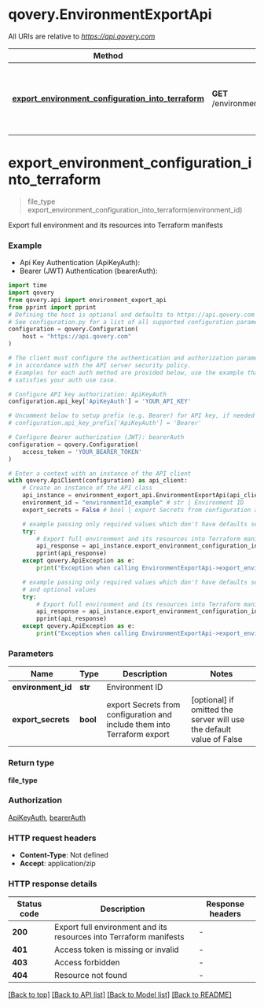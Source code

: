 # qovery.EnvironmentExportApi

All URIs are relative to *https://api.qovery.com*

Method | HTTP request | Description
------------- | ------------- | -------------
[**export_environment_configuration_into_terraform**](EnvironmentExportApi.md#export_environment_configuration_into_terraform) | **GET** /environment/{environmentId}/terraformExport | Export full environment and its resources into Terraform manifests


# **export_environment_configuration_into_terraform**
> file_type export_environment_configuration_into_terraform(environment_id)

Export full environment and its resources into Terraform manifests

### Example

* Api Key Authentication (ApiKeyAuth):
* Bearer (JWT) Authentication (bearerAuth):

```python
import time
import qovery
from qovery.api import environment_export_api
from pprint import pprint
# Defining the host is optional and defaults to https://api.qovery.com
# See configuration.py for a list of all supported configuration parameters.
configuration = qovery.Configuration(
    host = "https://api.qovery.com"
)

# The client must configure the authentication and authorization parameters
# in accordance with the API server security policy.
# Examples for each auth method are provided below, use the example that
# satisfies your auth use case.

# Configure API key authorization: ApiKeyAuth
configuration.api_key['ApiKeyAuth'] = 'YOUR_API_KEY'

# Uncomment below to setup prefix (e.g. Bearer) for API key, if needed
# configuration.api_key_prefix['ApiKeyAuth'] = 'Bearer'

# Configure Bearer authorization (JWT): bearerAuth
configuration = qovery.Configuration(
    access_token = 'YOUR_BEARER_TOKEN'
)

# Enter a context with an instance of the API client
with qovery.ApiClient(configuration) as api_client:
    # Create an instance of the API class
    api_instance = environment_export_api.EnvironmentExportApi(api_client)
    environment_id = "environmentId_example" # str | Environment ID
    export_secrets = False # bool | export Secrets from configuration and include them into Terraform export (optional) if omitted the server will use the default value of False

    # example passing only required values which don't have defaults set
    try:
        # Export full environment and its resources into Terraform manifests
        api_response = api_instance.export_environment_configuration_into_terraform(environment_id)
        pprint(api_response)
    except qovery.ApiException as e:
        print("Exception when calling EnvironmentExportApi->export_environment_configuration_into_terraform: %s\n" % e)

    # example passing only required values which don't have defaults set
    # and optional values
    try:
        # Export full environment and its resources into Terraform manifests
        api_response = api_instance.export_environment_configuration_into_terraform(environment_id, export_secrets=export_secrets)
        pprint(api_response)
    except qovery.ApiException as e:
        print("Exception when calling EnvironmentExportApi->export_environment_configuration_into_terraform: %s\n" % e)
```


### Parameters

Name | Type | Description  | Notes
------------- | ------------- | ------------- | -------------
 **environment_id** | **str**| Environment ID |
 **export_secrets** | **bool**| export Secrets from configuration and include them into Terraform export | [optional] if omitted the server will use the default value of False

### Return type

**file_type**

### Authorization

[ApiKeyAuth](../README.md#ApiKeyAuth), [bearerAuth](../README.md#bearerAuth)

### HTTP request headers

 - **Content-Type**: Not defined
 - **Accept**: application/zip


### HTTP response details

| Status code | Description | Response headers |
|-------------|-------------|------------------|
**200** | Export full environment and its resources into Terraform manifests |  -  |
**401** | Access token is missing or invalid |  -  |
**403** | Access forbidden |  -  |
**404** | Resource not found |  -  |

[[Back to top]](#) [[Back to API list]](../README.md#documentation-for-api-endpoints) [[Back to Model list]](../README.md#documentation-for-models) [[Back to README]](../README.md)

